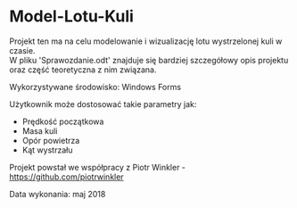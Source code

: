 # Model-Lotu-Kuli

Projekt ten ma na celu modelowanie i wizualizację lotu wystrzelonej kuli w czasie.  
W pliku 'Sprawozdanie.odt' znajduje się bardziej szczegółowy opis projektu oraz część teoretyczna z nim związana.

Wykorzystywane środowisko: Windows Forms

Użytkownik może dostosować takie parametry jak:  
- Prędkość początkowa  
- Masa kuli  
- Opór powietrza  
- Kąt wystrzału  

Projekt powstał we współpracy z Piotr Winkler - https://github.com/piotrwinkler

Data wykonania: maj 2018
